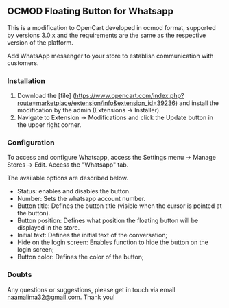 ## OCMOD Floating Button for Whatsapp
This is a modification to OpenCart developed in ocmod format, supported by versions 3.0.x and the requirements are the same as the respective version of the platform.

Add WhatsApp messenger to your store to establish communication with customers.

### Installation

1. Download the [file] (https://www.opencart.com/index.php?route=marketplace/extension/info&extension_id=39236) and install the modification by the admin (Extensions -> Installer).
2. Navigate to Extension -> Modifications and click the Update button in the upper right corner.

### Configuration

To access and configure Whatsapp, access the Settings menu -> Manage Stores -> Edit. Access the "Whatsapp" tab.

The available options are described below.
- Status: enables and disables the button.
- Number: Sets the whatsapp account number.
- Button title: Defines the button title (visible when the cursor is pointed at the button).
- Button position: Defines what position the floating button will be displayed in the store.
- Initial text: Defines the initial text of the conversation;
- Hide on the login screen: Enables function to hide the button on the login screen;
- Button color: Defines the color of the button;

### Doubts
Any questions or suggestions, please get in touch via email naamalima32@gmail.com. Thank you!
